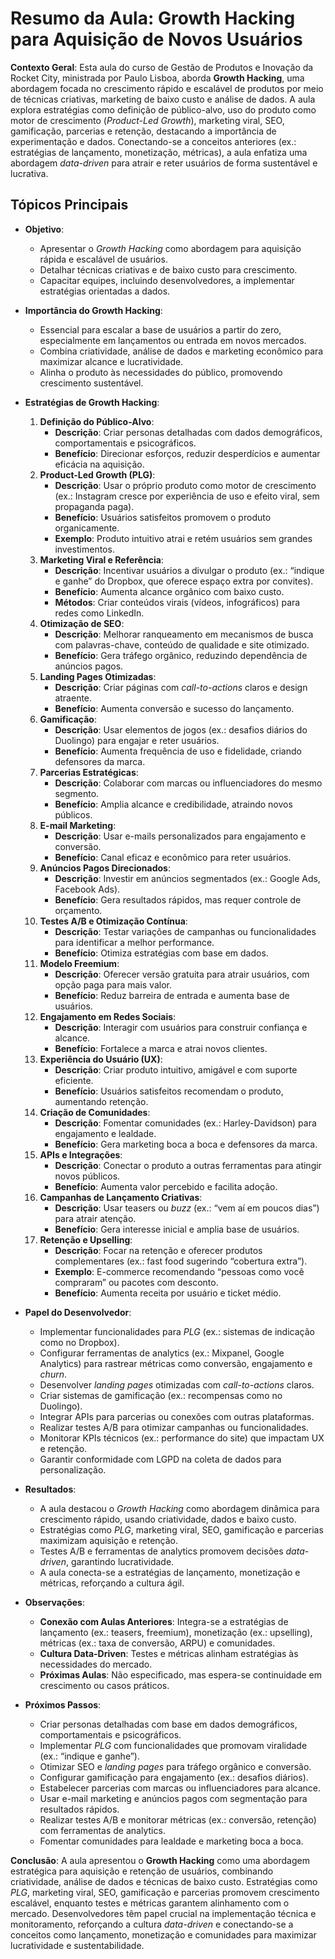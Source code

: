 # Resumo da Aula: Growth Hacking para Aquisição de Novos Usuários

**Contexto Geral**: Esta aula do curso de Gestão de Produtos e Inovação da Rocket City, ministrada por Paulo Lisboa, aborda **Growth Hacking**, uma abordagem focada no crescimento rápido e escalável de produtos por meio de técnicas criativas, marketing de baixo custo e análise de dados. A aula explora estratégias como definição de público-alvo, uso do produto como motor de crescimento (*Product-Led Growth*), marketing viral, SEO, gamificação, parcerias e retenção, destacando a importância de experimentação e dados. Conectando-se a conceitos anteriores (ex.: estratégias de lançamento, monetização, métricas), a aula enfatiza uma abordagem *data-driven* para atrair e reter usuários de forma sustentável e lucrativa.

## Tópicos Principais

- **Objetivo**:
  - Apresentar o *Growth Hacking* como abordagem para aquisição rápida e escalável de usuários.
  - Detalhar técnicas criativas e de baixo custo para crescimento.
  - Capacitar equipes, incluindo desenvolvedores, a implementar estratégias orientadas a dados.

- **Importância do Growth Hacking**:
  - Essencial para escalar a base de usuários a partir do zero, especialmente em lançamentos ou entrada em novos mercados.
  - Combina criatividade, análise de dados e marketing econômico para maximizar alcance e lucratividade.
  - Alinha o produto às necessidades do público, promovendo crescimento sustentável.

- **Estratégias de Growth Hacking**:
  1. **Definição do Público-Alvo**:
     - **Descrição**: Criar personas detalhadas com dados demográficos, comportamentais e psicográficos.
     - **Benefício**: Direcionar esforços, reduzir desperdícios e aumentar eficácia na aquisição.
  2. **Product-Led Growth (PLG)**:
     - **Descrição**: Usar o próprio produto como motor de crescimento (ex.: Instagram cresce por experiência de uso e efeito viral, sem propaganda paga).
     - **Benefício**: Usuários satisfeitos promovem o produto organicamente.
     - **Exemplo**: Produto intuitivo atrai e retém usuários sem grandes investimentos.
  3. **Marketing Viral e Referência**:
     - **Descrição**: Incentivar usuários a divulgar o produto (ex.: “indique e ganhe” do Dropbox, que oferece espaço extra por convites).
     - **Benefício**: Aumenta alcance orgânico com baixo custo.
     - **Métodos**: Criar conteúdos virais (vídeos, infográficos) para redes como LinkedIn.
  4. **Otimização de SEO**:
     - **Descrição**: Melhorar ranqueamento em mecanismos de busca com palavras-chave, conteúdo de qualidade e site otimizado.
     - **Benefício**: Gera tráfego orgânico, reduzindo dependência de anúncios pagos.
  5. **Landing Pages Otimizadas**:
     - **Descrição**: Criar páginas com *call-to-actions* claros e design atraente.
     - **Benefício**: Aumenta conversão e sucesso do lançamento.
  6. **Gamificação**:
     - **Descrição**: Usar elementos de jogos (ex.: desafios diários do Duolingo) para engajar e reter usuários.
     - **Benefício**: Aumenta frequência de uso e fidelidade, criando defensores da marca.
  7. **Parcerias Estratégicas**:
     - **Descrição**: Colaborar com marcas ou influenciadores do mesmo segmento.
     - **Benefício**: Amplia alcance e credibilidade, atraindo novos públicos.
  8. **E-mail Marketing**:
     - **Descrição**: Usar e-mails personalizados para engajamento e conversão.
     - **Benefício**: Canal eficaz e econômico para reter usuários.
  9. **Anúncios Pagos Direcionados**:
     - **Descrição**: Investir em anúncios segmentados (ex.: Google Ads, Facebook Ads).
     - **Benefício**: Gera resultados rápidos, mas requer controle de orçamento.
  10. **Testes A/B e Otimização Contínua**:
      - **Descrição**: Testar variações de campanhas ou funcionalidades para identificar a melhor performance.
      - **Benefício**: Otimiza estratégias com base em dados.
  11. **Modelo Freemium**:
      - **Descrição**: Oferecer versão gratuita para atrair usuários, com opção paga para mais valor.
      - **Benefício**: Reduz barreira de entrada e aumenta base de usuários.
  12. **Engajamento em Redes Sociais**:
      - **Descrição**: Interagir com usuários para construir confiança e alcance.
      - **Benefício**: Fortalece a marca e atrai novos clientes.
  13. **Experiência do Usuário (UX)**:
      - **Descrição**: Criar produto intuitivo, amigável e com suporte eficiente.
      - **Benefício**: Usuários satisfeitos recomendam o produto, aumentando retenção.
  14. **Criação de Comunidades**:
      - **Descrição**: Fomentar comunidades (ex.: Harley-Davidson) para engajamento e lealdade.
      - **Benefício**: Gera marketing boca a boca e defensores da marca.
  15. **APIs e Integrações**:
      - **Descrição**: Conectar o produto a outras ferramentas para atingir novos públicos.
      - **Benefício**: Aumenta valor percebido e facilita adoção.
  16. **Campanhas de Lançamento Criativas**:
      - **Descrição**: Usar teasers ou *buzz* (ex.: “vem aí em poucos dias”) para atrair atenção.
      - **Benefício**: Gera interesse inicial e amplia base de usuários.
  17. **Retenção e Upselling**:
      - **Descrição**: Focar na retenção e oferecer produtos complementares (ex.: fast food sugerindo “cobertura extra”).
      - **Exemplo**: E-commerce recomendando “pessoas como você compraram” ou pacotes com desconto.
      - **Benefício**: Aumenta receita por usuário e ticket médio.

- **Papel do Desenvolvedor**:
  - Implementar funcionalidades para *PLG* (ex.: sistemas de indicação como no Dropbox).
  - Configurar ferramentas de analytics (ex.: Mixpanel, Google Analytics) para rastrear métricas como conversão, engajamento e *churn*.
  - Desenvolver *landing pages* otimizadas com *call-to-actions* claros.
  - Criar sistemas de gamificação (ex.: recompensas como no Duolingo).
  - Integrar APIs para parcerias ou conexões com outras plataformas.
  - Realizar testes A/B para otimizar campanhas ou funcionalidades.
  - Monitorar KPIs técnicos (ex.: performance do site) que impactam UX e retenção.
  - Garantir conformidade com LGPD na coleta de dados para personalização.

- **Resultados**:
  - A aula destacou o *Growth Hacking* como abordagem dinâmica para crescimento rápido, usando criatividade, dados e baixo custo.
  - Estratégias como *PLG*, marketing viral, SEO, gamificação e parcerias maximizam aquisição e retenção.
  - Testes A/B e ferramentas de analytics promovem decisões *data-driven*, garantindo lucratividade.
  - A aula conecta-se a estratégias de lançamento, monetização e métricas, reforçando a cultura ágil.

- **Observações**:
  - **Conexão com Aulas Anteriores**: Integra-se a estratégias de lançamento (ex.: teasers, freemium), monetização (ex.: upselling), métricas (ex.: taxa de conversão, ARPU) e comunidades.
  - **Cultura Data-Driven**: Testes e métricas alinham estratégias às necessidades do mercado.
  - **Próximas Aulas**: Não especificado, mas espera-se continuidade em crescimento ou casos práticos.

- **Próximos Passos**:
  - Criar personas detalhadas com base em dados demográficos, comportamentais e psicográficos.
  - Implementar *PLG* com funcionalidades que promovam viralidade (ex.: “indique e ganhe”).
  - Otimizar SEO e *landing pages* para tráfego orgânico e conversão.
  - Configurar gamificação para engajamento (ex.: desafios diários).
  - Estabelecer parcerias com marcas ou influenciadores para alcance.
  - Usar e-mail marketing e anúncios pagos com segmentação para resultados rápidos.
  - Realizar testes A/B e monitorar métricas (ex.: conversão, retenção) com ferramentas de analytics.
  - Fomentar comunidades para lealdade e marketing boca a boca.

**Conclusão**: A aula apresentou o **Growth Hacking** como uma abordagem estratégica para aquisição e retenção de usuários, combinando criatividade, análise de dados e técnicas de baixo custo. Estratégias como *PLG*, marketing viral, SEO, gamificação e parcerias promovem crescimento escalável, enquanto testes e métricas garantem alinhamento com o mercado. Desenvolvedores têm papel crucial na implementação técnica e monitoramento, reforçando a cultura *data-driven* e conectando-se a conceitos como lançamento, monetização e comunidades para maximizar lucratividade e sustentabilidade.